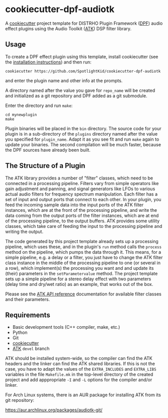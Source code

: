 cookiecutter-dpf-audiotk
========================

A [cookiecutter] project template for DISTRHO Plugin Framework ([DPF]) audio
effect plugins using the Audio Toolkit ([ATK]) DSP filter library.

Usage
-----

To create a DPF effect plugin using this template, install cookiecutter (see
the [installation instructions]) and then run:

    cookiecutter https://github.com/SpotlightKid/cookiecutter-dpf-audiotk

and enter the plugin name and other info at the prompts.

A directory named after the value you gave for `repo_name` will be created
and initialized as a git repository and DPF added as a git submodule.

Enter the directory and run `make`:

    cd mynewplugin
    make

Plugin binaries will be placed in the `bin` directory. The source code for your
plugin is in a sub-directory of the `plugins` directory named after the value
you specified for `plugin_name`. Adapt it as you see fit and run `make` again
to update your binaries. The second compilation will be much faster, because
the DPF sources have already been built.


The Structure of a Plugin
-------------------------

The ATK library provides a number of "filter" classes, which need to be
connected in a processing pipeline. Filters vary from simple operators like
gain adjustment and panning, and signal generators like LFOs to various actual
audio filters for frequency spectrum manipulation. Each filter has a set of
input and output ports that connect to each other. In your plugin, you feed the
incoming sample data into the input ports of the ATK filter instances, which
are at the front of the processing pipeline, and write the data coming from the
output ports of the filter instances, which are at end of the processing
pipeline, to the output buffers. ATK provides some utility classes, which take
care of feeding the input to the processing pipeline and writing the output.

The code generated by this project template already sets up a processing
pipeline, which uses these, and in the plugin's `run` method calls the
`process` method on the pipeline, which pumps the data through it. This means,
for a simple pipeline, e.g. a delay or a filter, you just have to change the
ATK filter class instance in the middle of the processing pipeline to one (or
several in a row), which implement(s) the processing you want and and update
its (their) parameters in the `setParametervalue` method. The project
template sets up a simple pipeline for a stereo delay effect with two
parameters (delay time and dry/wet ratio) as an example, that works out of the
box.

Please see the [ATK API reference](http://doc.audio-tk.com/) documentation for
available filter classes and their parameters.


Requirements
------------

* Basic development tools (C++ compiler, make, etc.)
* Python
* Git
* [cookiecutter]
* [ATK] `devel` branch

ATK should be installed system-wide, so the compiler can find the ATK headers
and the linker can find the ATK shared libraries. If this is not the case, you
have to adapt the values of the `EXTRA_INCLUDES` and `EXTRA_LIBS` variables in
the file `Makefile.mk` in the top-level directory of the created project and
add apppropriate `-I` and `-L` options for the compiler and/or linker.

For Arch Linux systems, there is an AUR package for installing ATK from its
git repository:

https://aur.archlinux.org/packages/audiotk-git/


[cookiecutter]: https://github.com/audreyr/cookiecutter
[DPF]: https://github.com/DISTRHO/DPF
[ATK]: https://github.com/mbrucher/AudioTK
[installation instructions]: http://cookiecutter.readthedocs.org/en/latest/installation.html
